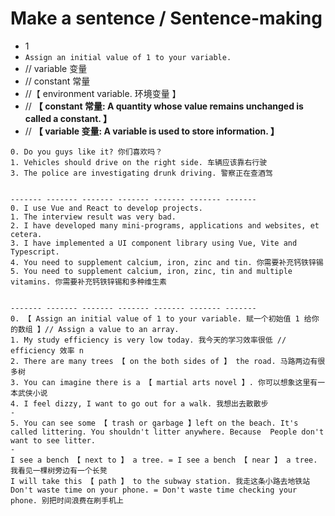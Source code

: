 # Make a sentence / Sentence-making

- 1
- `Assign an initial value of 1 to your variable.`
- // variable 变量
- // constant 常量
- //【 environment variable. 环境变量 】
- // **【 constant 常量: A quantity whose value remains unchanged is called a constant. 】**
- // **【 variable 变量: A variable is used to store information. 】**

```
0. Do you guys like it? 你们喜欢吗？
1. Vehicles should drive on the right side. 车辆应该靠右行驶
3. The police are investigating drunk driving. 警察正在查酒驾


------- ------- ------- ------- ------- ------- -------
0. I use Vue and React to develop projects.
1. The interview result was very bad.
2. I have developed many mini-programs, applications and websites, et cetera.
3. I have implemented a UI component library using Vue, Vite and Typescript.
4. You need to supplement calcium, iron, zinc and tin. 你需要补充钙铁锌锡
5. You need to supplement calcium, iron, zinc, tin and multiple vitamins. 你需要补充钙铁锌锡和多种维生素


------- ------- ------- ------- ------- ------- -------
0. 【 Assign an initial value of 1 to your variable. 赋一个初始值 1 给你的数组 】// Assign a value to an array.
1. My study efficiency is very low today. 我今天的学习效率很低 // efficiency 效率 n
2. There are many trees 【 on the both sides of 】 the road. 马路两边有很多树
3. You can imagine there is a 【 martial arts novel 】. 你可以想象这里有一本武侠小说
4. I feel dizzy, I want to go out for a walk. 我想出去散散步
-
5. You can see some 【 trash or garbage 】left on the beach. It's called littering. You shouldn't litter anywhere. Because  People don't want to see litter.
-
I see a bench 【 next to 】 a tree. = I see a bench 【 near 】 a tree. 我看见一棵树旁边有一个长凳
I will take this 【 path 】 to the subway station. 我走这条小路去地铁站
Don't waste time on your phone. = Don't waste time checking your phone. 别把时间浪费在刷手机上
```
